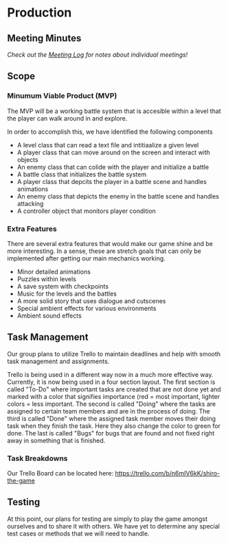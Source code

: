 # Production

## Meeting Minutes
_Check out the [Meeting Log](mtgLog.md) for notes about individual meetings!_

## Scope

### Minumum Viable Product (MVP)
The MVP will be a working battle system that is accesible within a level that the player can walk around in and explore.    

In order to accomplish this, we have identified the following components
*  A level class that can read a text file and intitiaalize a given level
*  A player class that can move around on the screen and interact with objects
*  An enemy class that can colide with the player and initialize a battle
*  A battle class that initializes the battle system
*  A player class that depcits the player in a battle scene and handles animations
*  An enemy class that depicts the enemy in the battle scene and handles attacking
*  A controller object that monitors player condition

### Extra Features
There are several extra features that would make our game shine and be more interesting. In a sense, these are stretch goals that can only
be implemented after getting our main mechanics working.
*  Minor detailed animations
*  Puzzles within levels
*  A save system with checkpoints
*  Music for the levels and the battles
*  A more solid story that uses dialogue and cutscenes
*  Special ambient effects for various environments
*  Ambient sound effects

## Task Management
Our group plans to utilize Trello to maintain deadlines and help with smooth task management and assignments.

Trello is being used in a different way now in a much more effective way. Currently, it is now being used in a four section layout. The first section is called "To-Do" where
important tasks are created that are not done yet and marked with a color that signifies importance (red = most important, lighter colors = less important. The second is called "Doing"
where the tasks are assigned to certain team members and are in the process of doing. The third is called "Done" where the assigned task member moves their doing task when they 
finish the task. Here they also change the color to green for done. The last is called "Bugs" for bugs that are found and not fixed right away in something that is finished.

### Task Breakdowns
Our Trello Board can be located here: https://trello.com/b/n6mIV6kK/shiro-the-game

## Testing
At this point, our plans for testing are simply to play the game amongst ourselves and to share it with others. We have yet to determine
any special test cases or methods that we will need to handle.
